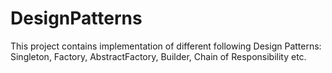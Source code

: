 # DesignPatterns
This project contains implementation of different following Design Patterns:
Singleton, Factory, AbstractFactory, Builder, Chain of Responsibility etc. 
